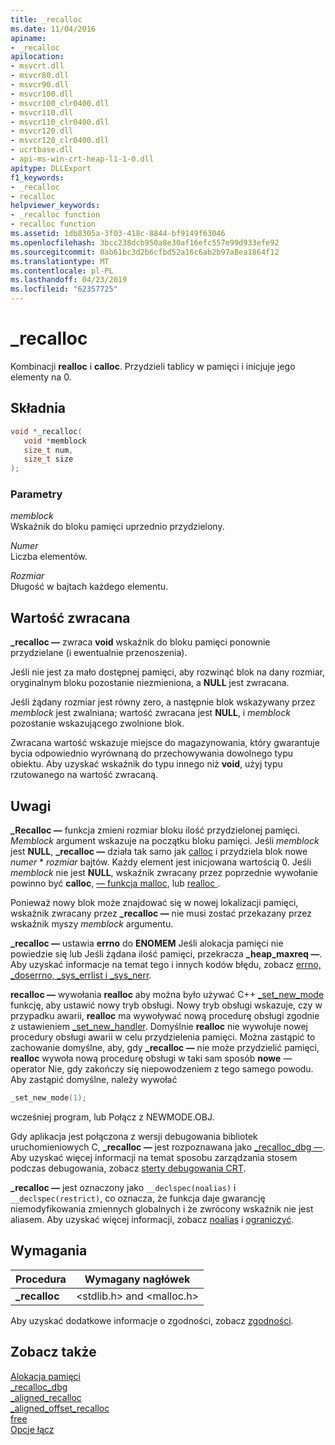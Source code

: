 ```yaml
---
title: _recalloc
ms.date: 11/04/2016
apiname:
- _recalloc
apilocation:
- msvcrt.dll
- msvcr80.dll
- msvcr90.dll
- msvcr100.dll
- msvcr100_clr0400.dll
- msvcr110.dll
- msvcr110_clr0400.dll
- msvcr120.dll
- msvcr120_clr0400.dll
- ucrtbase.dll
- api-ms-win-crt-heap-l1-1-0.dll
apitype: DLLExport
f1_keywords:
- _recalloc
- recalloc
helpviewer_keywords:
- _recalloc function
- recalloc function
ms.assetid: 1db8305a-3f03-418c-8844-bf9149f63046
ms.openlocfilehash: 3bcc238dcb950a8e30af16efc557e99d933efe92
ms.sourcegitcommit: 0ab61bc3d2b6cfbd52a16c6ab2b97a8ea1864f12
ms.translationtype: MT
ms.contentlocale: pl-PL
ms.lasthandoff: 04/23/2019
ms.locfileid: "62357725"
---
```

# <a name="recalloc"></a>_recalloc

Kombinacji **realloc** i **calloc**. Przydzieli tablicy w pamięci i inicjuje jego elementy na 0.

## <a name="syntax"></a>Składnia

```C
void *_recalloc(
   void *memblock
   size_t num,
   size_t size
);
```

### <a name="parameters"></a>Parametry

*memblock*<br/>
Wskaźnik do bloku pamięci uprzednio przydzielony.

*Numer*<br/>
Liczba elementów.

*Rozmiar*<br/>
Długość w bajtach każdego elementu.

## <a name="return-value"></a>Wartość zwracana

**_recalloc —** zwraca **void** wskaźnik do bloku pamięci ponownie przydzielane (i ewentualnie przenoszenia).

Jeśli nie jest za mało dostępnej pamięci, aby rozwinąć blok na dany rozmiar, oryginalnym bloku pozostanie niezmieniona, a **NULL** jest zwracana.

Jeśli żądany rozmiar jest równy zero, a następnie blok wskazywany przez *memblock* jest zwalniana; wartość zwracana jest **NULL**, i *memblock* pozostanie wskazującego zwolnione blok.

Zwracana wartość wskazuje miejsce do magazynowania, który gwarantuje bycia odpowiednio wyrównaną do przechowywania dowolnego typu obiektu. Aby uzyskać wskaźnik do typu innego niż **void**, użyj typu rzutowanego na wartość zwracaną.

## <a name="remarks"></a>Uwagi

**_Recalloc —** funkcja zmieni rozmiar bloku ilość przydzielonej pamięci. *Memblock* argument wskazuje na początku bloku pamięci. Jeśli *memblock* jest **NULL**, **_recalloc —** działa tak samo jak [calloc](calloc.md) i przydziela blok nowe *numer*  *  *rozmiar* bajtów. Każdy element jest inicjowana wartością 0. Jeśli *memblock* nie jest **NULL**, wskaźnik zwracany przez poprzednie wywołanie powinno być **calloc**, [— funkcja malloc](malloc.md), lub [realloc ](realloc.md).

Ponieważ nowy blok może znajdować się w nowej lokalizacji pamięci, wskaźnik zwracany przez **_recalloc —** nie musi zostać przekazany przez wskaźnik myszy *memblock* argumentu.

**_recalloc —** ustawia **errno** do **ENOMEM** Jeśli alokacja pamięci nie powiedzie się lub Jeśli żądana ilość pamięci, przekracza **_heap_maxreq —**. Aby uzyskać informacje na temat tego i innych kodów błędu, zobacz [errno, _doserrno, _sys_errlist i _sys_nerr](../../c-runtime-library/errno-doserrno-sys-errlist-and-sys-nerr.md).

**recalloc —** wywołania **realloc** aby można było używać C++ [_set_new_mode](set-new-mode.md) funkcję, aby ustawić nowy tryb obsługi. Nowy tryb obsługi wskazuje, czy w przypadku awarii, **realloc** ma wywoływać nową procedurę obsługi zgodnie z ustawieniem [_set_new_handler](set-new-handler.md). Domyślnie **realloc** nie wywołuje nowej procedury obsługi awarii w celu przydzielenia pamięci. Można zastąpić to zachowanie domyślne, aby, gdy **_recalloc —** nie może przydzielić pamięci, **realloc** wywoła nową procedurę obsługi w taki sam sposób **nowe** — operator Nie, gdy zakończy się niepowodzeniem z tego samego powodu. Aby zastąpić domyślne, należy wywołać

```C
_set_new_mode(1);
```

wcześniej program, lub Połącz z NEWMODE.OBJ.

Gdy aplikacja jest połączona z wersji debugowania bibliotek uruchomieniowych C, **_recalloc —** jest rozpoznawana jako [_recalloc_dbg —](recalloc-dbg.md). Aby uzyskać więcej informacji na temat sposobu zarządzania stosem podczas debugowania, zobacz [sterty debugowania CRT](/visualstudio/debugger/crt-debug-heap-details).

**_recalloc —** jest oznaczony jako `__declspec(noalias)` i `__declspec(restrict)`, co oznacza, że funkcja daje gwarancję niemodyfikowania zmiennych globalnych i że zwrócony wskaźnik nie jest aliasem. Aby uzyskać więcej informacji, zobacz [noalias](../../cpp/noalias.md) i [ograniczyć](../../cpp/restrict.md).

## <a name="requirements"></a>Wymagania

|Procedura|Wymagany nagłówek|
|-------------|---------------------|
|**_recalloc**|\<stdlib.h> and \<malloc.h>|

Aby uzyskać dodatkowe informacje o zgodności, zobacz [zgodności](../../c-runtime-library/compatibility.md).

## <a name="see-also"></a>Zobacz także

[Alokacja pamięci](../../c-runtime-library/memory-allocation.md)<br/>
[_recalloc_dbg](recalloc-dbg.md)<br/>
[_aligned_recalloc](aligned-recalloc.md)<br/>
[_aligned_offset_recalloc](aligned-offset-recalloc.md)<br/>
[free](free.md)<br/>
[Opcje łącz](../../c-runtime-library/link-options.md)<br/>
